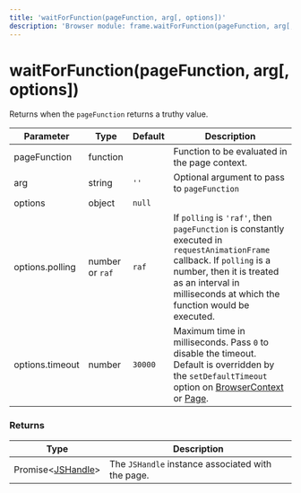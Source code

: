 ```yaml
---
title: 'waitForFunction(pageFunction, arg[, options])'
description: 'Browser module: frame.waitForFunction(pageFunction, arg[, options]) method'
---
```


# waitForFunction(pageFunction, arg[, options])

Returns when the `pageFunction` returns a truthy value.

<TableWithNestedRows>

| Parameter       | Type            | Default | Description                                                                                                                                                                                                                                                                                                         |
| --------------- | --------------- | ------- | ------------------------------------------------------------------------------------------------------------------------------------------------------------------------------------------------------------------------------------------------------------------------------------------------------------------- |
| pageFunction    | function        |         | Function to be evaluated in the page context.                                                                                                                                                                                                                                                                       |
| arg             | string          | `''`    | Optional argument to pass to `pageFunction`                                                                                                                                                                                                                                                                         |
| options         | object          | `null`  |                                                                                                                                                                                                                                                                                                                     |
| options.polling | number or `raf` | `raf`   | If `polling` is `'raf'`, then `pageFunction` is constantly executed in `requestAnimationFrame` callback. If `polling` is a number, then it is treated as an interval in milliseconds at which the function would be executed.                                                                                       |
| options.timeout | number          | `30000` | Maximum time in milliseconds. Pass `0` to disable the timeout. Default is overridden by the `setDefaultTimeout` option on [BrowserContext](https://grafana.com/docs/k6/<K6_VERSION>/javascript-api/k6-browser/browsercontext/) or [Page](https://grafana.com/docs/k6/<K6_VERSION>/javascript-api/k6-browser/page/). |

</TableWithNestedRows>

### Returns

| Type                                                                                              | Description                                       |
| ------------------------------------------------------------------------------------------------- | ------------------------------------------------- |
| Promise<[JSHandle](https://grafana.com/docs/k6/<K6_VERSION>/javascript-api/k6-browser/jshandle/)> | The `JSHandle` instance associated with the page. |
